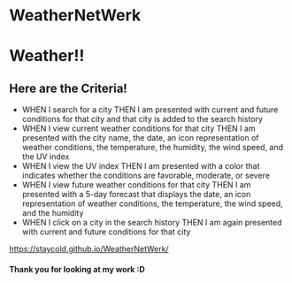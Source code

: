# WeatherNetWerk


<h1> Weather!! </h1>

<h2> Here are the Criteria! </h2>

<ul>

<li>WHEN I search for a city
THEN I am presented with current and future conditions for that city and that city is added to the search history</li>
<li>WHEN I view current weather conditions for that city
THEN I am presented with the city name, the date, an icon representation of weather conditions, the temperature, the humidity, the wind speed, and the UV index</li>
<li>WHEN I view the UV index
THEN I am presented with a color that indicates whether the conditions are favorable, moderate, or severe</li>
<li>WHEN I view future weather conditions for that city
THEN I am presented with a 5-day forecast that displays the date, an icon representation of weather conditions, the temperature, the wind speed, and the humidity</li>
<li>WHEN I click on a city in the search history
THEN I am again presented with current and future conditions for that city</li>
  
  </ul>
  
  
https://staycold.github.io/WeatherNetWerk/

<h4> Thank you for looking at my work :D </h4>
